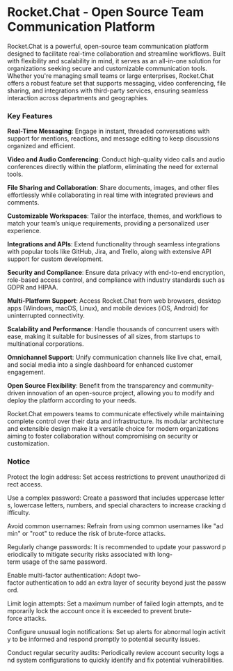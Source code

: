 # Rocket.Chat - Open Source Team Communication Platform

Rocket.Chat is a powerful, open-source team communication platform designed to facilitate real-time collaboration and streamline workflows. Built with flexibility and scalability in mind, it serves as an all-in-one solution for organizations seeking secure and customizable communication tools. Whether you're managing small teams or large enterprises, Rocket.Chat offers a robust feature set that supports messaging, video conferencing, file sharing, and integrations with third-party services, ensuring seamless interaction across departments and geographies.

### Key Features

**Real-Time Messaging**: Engage in instant, threaded conversations with support for mentions, reactions, and message editing to keep discussions organized and efficient.
  
**Video and Audio Conferencing**: Conduct high-quality video calls and audio conferences directly within the platform, eliminating the need for external tools.

**File Sharing and Collaboration**: Share documents, images, and other files effortlessly while collaborating in real time with integrated previews and comments.

**Customizable Workspaces**: Tailor the interface, themes, and workflows to match your team’s unique requirements, providing a personalized user experience.

**Integrations and APIs**: Extend functionality through seamless integrations with popular tools like GitHub, Jira, and Trello, along with extensive API support for custom development.

**Security and Compliance**: Ensure data privacy with end-to-end encryption, role-based access control, and compliance with industry standards such as GDPR and HIPAA.

**Multi-Platform Support**: Access Rocket.Chat from web browsers, desktop apps (Windows, macOS, Linux), and mobile devices (iOS, Android) for uninterrupted connectivity.

**Scalability and Performance**: Handle thousands of concurrent users with ease, making it suitable for businesses of all sizes, from startups to multinational corporations.

**Omnichannel Support**: Unify communication channels like live chat, email, and social media into a single dashboard for enhanced customer engagement.

**Open Source Flexibility**: Benefit from the transparency and community-driven innovation of an open-source project, allowing you to modify and deploy the platform according to your needs.

Rocket.Chat empowers teams to communicate effectively while maintaining complete control over their data and infrastructure. Its modular architecture and extensible design make it a versatile choice for modern organizations aiming to foster collaboration without compromising on security or customization.

### Notice

Protect the login address: Set access restrictions to prevent unauthorized direct access.
    
Use a complex password: Create a password that includes uppercase letters, lowercase letters, numbers, and special characters to increase cracking difficulty.
    
Avoid common usernames: Refrain from using common usernames like "admin" or "root" to reduce the risk of brute-force attacks.
    
Regularly change passwords: It is recommended to update your password periodically to mitigate security risks associated with long-term usage of the same password.
    
Enable multi-factor authentication: Adopt two-factor authentication to add an extra layer of security beyond just the password.
    
Limit login attempts: Set a maximum number of failed login attempts, and temporarily lock the account once it is exceeded to prevent brute-force attacks.
    
Configure unusual login notifications: Set up alerts for abnormal login activity to be informed and respond promptly to potential security issues.
    
Conduct regular security audits: Periodically review account security logs and system configurations to quickly identify and fix potential vulnerabilities.
        